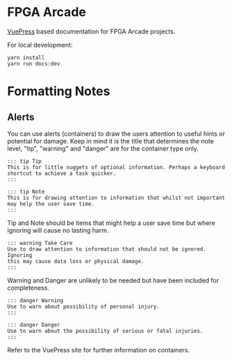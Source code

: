 # FPGA Arcade

[VuePress](https://vuepress.vuejs.org/) based documentation for FPGA Arcade projects.

For local development:

```
yarn install
yarn run docs:dev
```

# Formatting Notes

## Alerts

You can use alerts (containers) to draw the users attention to useful hints
or potential for damage. Keep in mind it is the title that determines the
note level, "tip", "warning" and "danger" are for the container type only.

```
::: tip Tip
This is for little nuggets of optional information. Perhaps a keyboard
shortcut to achieve a task quicker.
:::

::: tip Note
This is for drawing attention to information that whilst not important
may help the user save time.
:::
```

Tip and Note should be items that might help a user save time but
where ignoring will cause no lasting harm.

```
::: warning Take Care
Use to draw attention to information that should not be ignored. Ignoring
this may cause data loss or physical damage.
:::
```

Warning and Danger are unlikely to be needed but have been included for completeness.

```
::: danger Warning
Use to warn about possibility of personal injury.
:::

::: danger Danger
Use to warn about the possibility of serious or fatal injuries.
:::
```

Refer to the VuePress site for further information on containers.